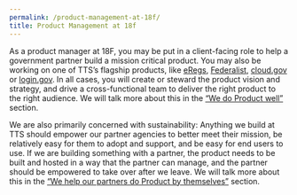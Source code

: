 ```yaml
---
permalink: /product-management-at-18f/
title: Product Management at 18f
---
```

As a product manager at 18F, you may be put in a client-facing role to help a government partner build a mission critical product.  You may also be working on one of TTS’s flagship products, like <a href="https://eregs.github.io/" target="_blank">eRegs</a>, <a href="https://federalist.18f.gov" target="new">Federalist</a>, <a href="https://cloud.gov" target="new">cloud.gov</a> or <a href="https://login.gov/" target="_blank">login.gov</a>. In all cases, you will create or steward the product vision and strategy, and drive a cross-functional team to deliver the right product to the right audience. We will talk more about this in the <a href="/we-do-product-well/">“We do Product well”</a> section.

We are also primarily concerned with sustainability: Anything we build at TTS should empower our partner agencies to better meet their mission, be relatively easy for them to adopt and support, and be easy for end users to use. If we are building something with a partner, the product needs to be built and hosted in a way that the partner can manage, and the partner should be empowered to take over after we leave. We will talk more about this in the <a href="/we-help-our-partners-do-product-by-themselves/">“We help our partners do Product by themselves”</a> section. 